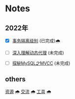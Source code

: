 # Notes

## 2022年

- [x] [事务隔离级别](https://github.com/ShanMua/Notes/blob/main/2022/transaction_isolation_level/transaction_isolation_level.md) (已完成)🌧

- [ ] [深入理解动态代理]() (未完成)

- [ ] [探秘MySQL之MVCC]() (未完成)

## others
[资源](https://github.com/ShanMua/Notes/blob/main/others/resource.md) 🌧
[交流](https://github.com/ShanMua/Notes/blob/main/others/talk.md) 🌧
[工具](https://github.com/ShanMua/Notes/blob/main/others/tools.md) 🌧